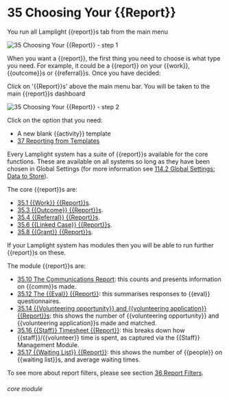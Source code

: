 # 35 Choosing Your {{Report}}

You run all Lamplight {{report}}s tab from the main menu

![35 Choosing Your {{Report}} - step 1](35_Choosing_Your_Report_im_1.png)

When you want a {{report}}, the first thing you need to choose is what type you need. For example, it could be a {{report}} on your {{work}}, {{outcome}}s or {{referral}}s. Once you have decided:

Click on &#039;{{Report}}s&#039; above the main menu bar.
You will be taken to the main {{report}}s dashboard

![35 Choosing Your {{Report}} - step 2](35_Choosing_Your_Report_im_2.png)

Click on the option that you need:
- A new blank {{activity}} template
- [37 Reporting from Templates](/help/index/p/37)

Every Lamplight system has a suite of {{report}}s available for the core functions. These are available on all systems so long as they have been chosen in Global Settings (for more information see [114.2 Global Settings: Data to Store](/help/index/p/114.2)).

The core {{report}}s are:
- [35.1 {{Work}} {{Report}}s](/help/index/p/35.1).
- [35.3 {{Outcome}} {{Report}}s](/help/index/p/35.3).
- [35.4 {{Referral}} {{Report}}s](/help/index/p/35.4).
- [35.6 {{Linked Case}} {{Report}}s](/help/index/p/35.6).
- [35.8 {{Grant}} {{Report}}s](/help/index/p/35.8).

If your Lamplight system has modules then you will be able to run further {{report}}s on these.

The module {{report}}s are:

- [35.10 The Communications Report](/help/index/p/35.10): this counts and presents information on {{comm}}s made.
- [35.12 The {{Eval}} {{Report}}](/help/index/p/35.12): this summarises responses to {{eval}} questionnaires.
- [35.14 {{Volunteering opportunity}} and {{volunteering application}} {{Report}}s](/help/index/p/35.14): this shows the number of {{volunteering opportunity}} and {{volunteering application}}s made and matched.
- [35.16 {{Staff}} Timesheet {{Report}}](/help/index/p/35.16): this breaks down how {{staff}}/{{volunteer}} time is spent, as captured via the {{Staff}} Management Module. 
- [35.17 {{Waiting List}} {{Report}}](/help/index/p/35.17): this shows the number of {{people}} on {{waiting list}}s, and average waiting times.

To see more about report filters, please see section [36 Report Filters](/help/index/p/36).

###### core module
